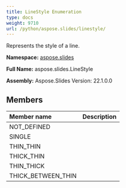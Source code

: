 ```yaml
---
title: LineStyle Enumeration
type: docs
weight: 9710
url: /python/aspose.slides/linestyle/
---
```


Represents the style of a line.

**Namespace:** [aspose.slides](/python/aspose.slides/)

**Full Name:** aspose.slides.LineStyle

**Assembly:**  Aspose.Slides Version: 22.1.0.0

## **Members**
|**Member name**|**Description**|
| :- | :- |
|NOT_DEFINED||
|SINGLE||
|THIN_THIN||
|THICK_THIN||
|THIN_THICK||
|THICK_BETWEEN_THIN||
